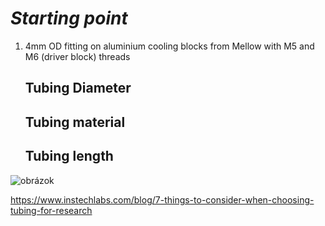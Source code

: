 # *Starting point*

1. 4mm OD fitting on aluminium cooling blocks from Mellow with M5 and M6 (driver block) threads

   ## Tubing Diameter

   ## Tubing material

   ## Tubing length

![obrázok](https://github.com/lukascechovic/watercooling/assets/12114252/987efa5f-4e75-4719-a752-1f6181b45c1a)


   https://www.instechlabs.com/blog/7-things-to-consider-when-choosing-tubing-for-research

   
